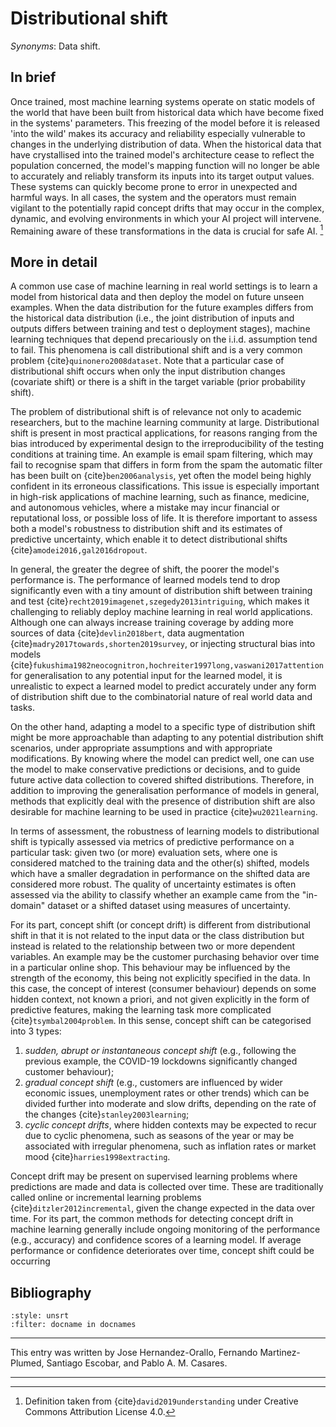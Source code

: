 # Distributional shift

*Synonyms*: Data shift.

## In brief

Once trained, most machine learning systems operate on static
models of the world that have been built from historical data which have
become fixed in the systems' parameters. This freezing of the model
before it is released 'into the wild' makes its accuracy and reliability
especially vulnerable to changes in the underlying distribution of data.
When the historical data that have crystallised into the trained model's
architecture cease to reflect the population concerned, the model's
mapping function will no longer be able to accurately and reliably
transform its inputs into its target output values. These systems can
quickly become prone to error in unexpected and harmful ways. In all
cases, the system and the operators must remain vigilant to the
potentially rapid concept drifts that may occur in the complex, dynamic,
and evolving environments in which your AI project will intervene.
Remaining aware of these transformations in the data is crucial for safe AI. [^def]


## More in detail

A common use case of machine learning in real world settings is to learn
a model from historical data and then deploy the model on future unseen
examples. When the data distribution for the future examples differs
from the historical data distribution (i.e., the joint distribution of
inputs and outputs differs between training and test o deployment
stages), machine learning techniques that depend precariously on the
i.i.d. assumption tend to fail. This phenomena is call distributional
shift and is a very common problem {cite}`quinonero2008dataset`. Note that a
particular case of distributional shift occurs when only the input
distribution changes (covariate shift) or there is a shift in the target
variable (prior probability shift).

The problem of distributional shift is of relevance not only to academic
researchers, but to the machine learning community at large.
Distributional shift is present in most practical applications, for
reasons ranging from the bias introduced by experimental design to the
irreproducibility of the testing conditions at training time. An example
is email spam filtering, which may fail to recognise spam that differs
in form from the spam the automatic filter has been built on
{cite}`ben2006analysis`, yet often the model being highly confident in its
erroneous classifications. This issue is especially important in
high-risk applications of machine learning, such as finance, medicine,
and autonomous vehicles, where a mistake may incur financial or
reputational loss, or possible loss of life. It is therefore important
to assess both a model's robustness to distribution shift and its
estimates of predictive uncertainty, which enable it to detect
distributional shifts {cite}`amodei2016,gal2016dropout`.

In general, the greater the degree of shift, the poorer the model's
performance is. The performance of learned models tend to drop
significantly even with a tiny amount of distribution shift between
training and test {cite}`recht2019imagenet,szegedy2013intriguing`, which
makes it challenging to reliably deploy machine learning in real world
applications. Although one can always increase training coverage by
adding more sources of data {cite}`devlin2018bert`, data augmentation
{cite}`madry2017towards,shorten2019survey`, or injecting structural bias
into models
{cite}`fukushima1982neocognitron,hochreiter1997long,vaswani2017attention`
for generalisation to any potential input for the learned model, it is
unrealistic to expect a learned model to predict accurately under any
form of distribution shift due to the combinatorial nature of real world
data and tasks.

On the other hand, adapting a model to a specific type of distribution
shift might be more approachable than adapting to any potential
distribution shift scenarios, under appropriate assumptions and with
appropriate modifications. By knowing where the model can predict well,
one can use the model to make conservative predictions or decisions, and
to guide future active data collection to covered shifted distributions.
Therefore, in addition to improving the generalisation performance of
models in general, methods that explicitly deal with the presence of
distribution shift are also desirable for machine learning to be used in
practice {cite}`wu2021learning`.

In terms of assessment, the robustness of learning models to
distributional shift is typically assessed via metrics of predictive
performance on a particular task: given two (or more) evaluation sets,
where one is considered matched to the training data and the other(s)
shifted, models which have a smaller degradation in performance on the
shifted data are considered more robust. The quality of uncertainty
estimates is often assessed via the ability to classify whether an
example came from the "in-domain" dataset or a shifted dataset using
measures of uncertainty.

For its part, concept shift (or concept drift) is different from
distributional shift in that it is not related to the input data or the
class distribution but instead is related to the relationship between
two or more dependent variables. An example may be the customer
purchasing behavior over time in a particular online shop. This
behaviour may be influenced by the strength of the economy, this being
not explicitly specified in the data. In this case, the concept of
interest (consumer behaviour) depends on some hidden context, not known
a priori, and not given explicitly in the form of predictive features,
making the learning task more complicated {cite}`tsymbal2004problem`. 
In this sense, concept shift can be categorised into 3 types: 
1) *sudden, abrupt or instantaneous concept shift* (e.g., following the previous example, the COVID-19 lockdowns significantly changed customer behaviour); 
2) *gradual concept shift* (e.g., customers are influenced by wider economic issues, unemployment rates or other trends) which can be divided further into moderate and slow drifts, depending on the rate of the changes {cite}`stanley2003learning`; 
3) *cyclic concept drifts*, where hidden contexts may be expected to recur due to cyclic phenomena, such as seasons of the year or may be associated with irregular phenomena, such as inflation rates or market mood {cite}`harries1998extracting`.

Concept drift may be present on supervised learning problems where
predictions are made and data is collected over time. These are
traditionally called online or incremental learning problems
{cite}`ditzler2012incremental`, given the change expected in the data over
time. For its part, the common methods for detecting concept drift in
machine learning generally include ongoing monitoring of the performance
(e.g., accuracy) and confidence scores of a learning model. If average
performance or confidence deteriorates over time, concept shift could be
occurring


## Bibliography

```{bibliography}
:style: unsrt
:filter: docname in docnames
```

---
 
This entry was written by Jose Hernandez-Orallo, Fernando Martinez-Plumed, Santiago Escobar, and Pablo A. M. Casares.

---

[^def]: Definition taken from {cite}`david2019understanding` under Creative Commons Attribution License 4.0.
